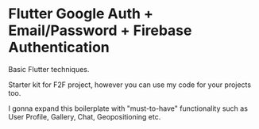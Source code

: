 # Flutter Google Auth + Email/Password + Firebase Authentication

Basic Flutter techniques.

Starter kit for F2F project, however you can use my code for your projects too.

I gonna expand this boilerplate with "must-to-have" functionality such as User Profile, Gallery, Chat, Geopositioning etc.
